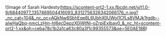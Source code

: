 ![Image of Sarah Hardesty(https://scontent-ort2-1.xx.fbcdn.net/v/t1.0-9/68440977_1357469504416093_8312756326342066176_n.jpg?_nc_cat=104&_nc_oc=AQkNw8SbhEqe8L6UbhX0UWol1CfLs8VMJk1tgdb--aIwHaQbq-nmcLzHm-hI6ecDepzX0iWtNj-oZrpiExlbav0_&_nc_ht=scontent-ort2-1.xx&oh=ceba78c1b2a1ca63c80a3f1c99355573&oe=5E0AE18B)
